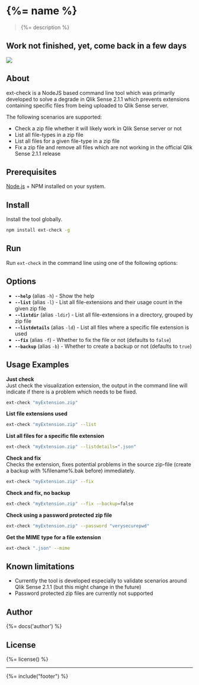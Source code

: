 # {%= name %}
> {%= description %}

## Work not finished, yet, come back in a few days

[![](http://serve.mod.bz/branch/)](https://github.com/stefanwalther/ext-check)

## About  
ext-check is a NodeJS based command line tool which was primarily developed to solve a degrade in Qlik Sense 2.1.1 which prevents extensions containing specific files from being uploaded to Qlik Sense server.

The following scenarios are supported:

- Check a zip file whether it will likely work in Qlik Sense server or not
- List all file-types in a zip file
- List all files for a given file-type in a zip file
- Fix a zip file and remove all files which are not working in the official Qlik Sense 2.1.1 release

## Prerequisites  
[Node.js](https://nodejs.org) + NPM installed on your system.

## Install  
Install the tool globally.

```bash
npm install ext-check -g  
```

## Run  
Run `ext-check` in the command line using one of the following options:

## Options

* **`--help`** (alias `-h`) - Show the help
* **`--list`** (alias `-l`) - List all file-extensions and their usage count in the given zip file
* **`--listdir`** (alias `-ldir`) - List all file-extensions in a directory, grouped by zip file
* **`--listdetails`** (alias `-ld`) - List all files where a specific file extension is used
* **`--fix`** (alias `-f`) - Whether to fix the file or not (defaults to `false`)
* **`--backup`** (alias `-b`) - Whether to create a backup or not (defaults to `true`)

## Usage Examples
**Just check**  
Just check the visualization extension, the output in the command line will indicate if there is a problem which needs to be fixed.

```bash
ext-check "myExtension.zip"
```
**List file extensions used**
```bash
ext-check "myExtension.zip" --list
```

**List all files for a specific file extension**
```bash
ext-check "myExtension.zip" --listdetails=".json"
```

**Check and fix**  
Checks the extension, fixes potential problems in the source zip-file (create a backup with %filename%.bak before) immediately.

```bash
ext-check "myExtension.zip" --fix
```

**Check and fix, no backup**  

```bash
ext-check "myExtension.zip" --fix --backup=false
```

**Check using a password protected zip file**  

```bash
ext-check "myExtension.zip" --password "verysecurepwd"
```

**Get the MIME type for a file extension**
```bash
ext-check ".json" --mime
```

## Known limitations
- Currently the tool is developed especially to validate scenarios around Qlik Sense 2.1.1 (but this might change in the future)
- Password protected zip files are currently not supported

## Author
{%= docs('author') %}

## License
{%= license() %}

***

{%= include("footer") %}
